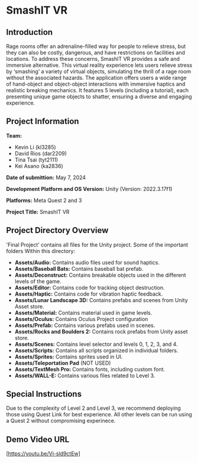 # SmashIT VR

## Introduction

Rage rooms offer an adrenaline-filled way for people to relieve stress, but they can also be costly, dangerous, and have restrictions on facilities and locations. To address these concerns, SmashIT VR provides a safe and immersive alternative. This virtual reality experience lets users relieve stress by ‘smashing’ a variety of virtual objects, simulating the thrill of a rage room without the associated hazards. The application offers users a wide range of hand-object and object-object interactions with immersive haptics and realistic breaking mechanics. It features 5 levels (including a tutorial), each presenting unique game objects to shatter, ensuring a diverse and engaging experience. 

## Project Information
**Team:** 
- Kevin Li (kl3285)
- David Rios (dar2209)
- Tina Tsai (tyt2111)
- Kei Asano (ka2836)

**Date of submittion:** May 7, 2024

**Development Platform and OS Version:** Unity (Version: 2022.3.17f1)

**Platforms:** Meta Quest 2 and 3

**Project Title:** SmashIT VR

## Project Directory Overview
'Final Project' contains all files for the Unity project. Some of the important folders Within this directory: 

- **Assets/Audio:** Contains audio files used for sound haptics.
- **Assets/Baseball Bats:** Contains baseball bat prefab.
- **Assets/Deconstruct:** Contains breakable objects used in the different levels of the game.
- **Assets/Editor:** Contains code for tracking object destruction.
- **Assets/Haptic:** Contains code for vibration haptic feedback.
- **Assets/Lunar Landscape 3D:** Contains prefabs and scenes from Unity Asset store.
- **Assets/Material:** Contains material used in game levels.
- **Assets/Oculus:** Contains Oculus Project configuration
- **Assets/Prefab:** Contains various prefabs used in scenes.
- **Assets/Rocks and Boulders 2:** Contains rock prefabs from Unity asset store.
- **Assets/Scenes:** Contains level selector and levels 0, 1, 2, 3, and 4.
- **Assets/Scripts:** Contains all scripts organized in individual folders.
- **Assets/Sprites:** Contains sprites used in UI.
- **Assets/Teleportation Pad** (NOT USED)
- **Assets/TextMesh Pro:** Contains fonts, including custom font.
- **Assets/WALL-E:** Contains various files related to Level 3. 

## Special Instructions
Due to the complexity of Level 2 and Level 3, we recommend deploying those using Quest Link for best experience. All other levels can be run using a Quest 2 without compromising experinece. 

## Demo Video URL
[https://youtu.be/Vi-sld9ctEw]


